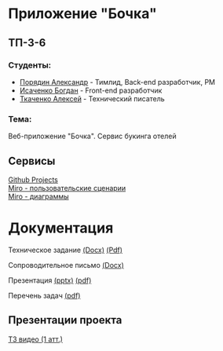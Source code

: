# Приложение "Бочка"

## ТП-3-6

### Студенты:

-   [Порядин Александр](https://github.com/G4st3r21 "Порядин Александр") - Тимлид, Back-end разработчик, PM
-   [Исаченко Богдан](https://github.com/Doctorian-Bogdan "Исаченко Богдан") - Front-end разработчик
-   [Ткаченко Алексей](https://github.com/dellrain "Ткаченко Алексей") - Технический писатель

### Тема:

Веб-приложение "Бочка". Сервис букинга отелей


## Сервисы

[Github Projects](https://github.com/orgs/Bochka-Corp/projects/1)  
[Miro - пользовательские сценарии](https://miro.com/app/board/uXjVNhT6kFE=/)  
[Miro - диаграммы](https://miro.com/app/board/uXjVNkFz-B8=/)  

# Документация

Техническое задание
[(Docx)](https://github.com/Bochka-Corp/bochka_app/blob/master/docs/%D0%A2%D0%B5%D1%85%D0%BD%D0%B8%D1%87%D0%B5%D1%81%D0%BA%D0%BE%D0%B5%20%D0%B7%D0%B0%D0%B4%D0%B0%D0%BD%D0%B8%D0%B5.docx)
[(Pdf)](https://github.com/Bochka-Corp/bochka_app/blob/master/docs/%D0%A2%D0%B5%D1%85%D0%BD%D0%B8%D1%87%D0%B5%D1%81%D0%BA%D0%BE%D0%B5%20%D0%B7%D0%B0%D0%B4%D0%B0%D0%BD%D0%B8%D0%B5.pdf)

Сопроводительное письмо
[(Docx)](https://github.com/Bochka-Corp/bochka_app/blob/master/docs/%D0%A1%D0%BE%D0%BF%D1%80%D0%BE%D0%B2%D0%BE%D0%B4%D0%B8%D1%82%D0%B5%D0%BB%D1%8C%D0%BD%D0%BE%D0%B5_%D0%BF%D0%B8%D1%81%D1%8C%D0%BC%D0%BE.pdf)

Презентация
[(pptx)](https://github.com/Bochka-Corp/bochka_app/blob/master/docs/%D0%9F%D1%80%D0%B5%D0%B7%D0%B5%D0%BD%D1%82%D0%B0%D1%86%D0%B8%D1%8F.pptx)
[(pdf)](https://github.com/Bochka-Corp/bochka_app/blob/master/docs/%D0%9F%D1%80%D0%B5%D0%B7%D0%B5%D0%BD%D1%82%D0%B0%D1%86%D0%B8%D1%8F.pdf)

Перечень задач
[(pdf)](https://github.com/Bochka-Corp/bochka_app/blob/master/docs/%D0%9F%D0%B5%D1%80%D0%B5%D1%87%D0%B5%D0%BD%D1%8C%20%D0%B7%D0%B0%D0%B4%D0%B0%D1%87.pdf)


## Презентации проекта

[ТЗ видео (1 атт.)](https://vk.com/video305871474_456239680)  


